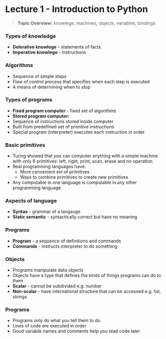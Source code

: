 # Lecture 1 - Introduction to Python

> **Topic Overview:** knowlege, machines, objects, variables, bindings

### Types of knowledge
- **Delerative knowlege** - statements of facts
- **Imperative knowlege** - instructions

### Algorithms
- Sequence of simple steps
- Flow of control process that specifies when each step is executed
- A means of determining when to stop

### Types of programs
- **Fixed program computer** - fixed set of algorithms
- **Stored program computer:**
- Sequence of instructions stored inside computer
- Built from predefined set of primitive instructions
- Special program (interpreter) executes each instruction in order

### Basic primitives
- Turing showed that you can computer anything with a simple machine with only 6 primitives:
left, right, print, scan, erase and no operation
- Real programming languages have:
  - More convenient set of primitives
  - Ways to combine primitives to create new primitives
- Any computable in one language is computable in any other programming language

### Aspects of language
- **Syntax** - grammar of a langauge
- **Static semantic** - syntactically correct but have no meaning

### Programs
- **Program** - a sequence of definitions and commands
- **Commands** - instructs interpreter to do something

### Objects
- Programs manipulate data objects
- Objects have a type that defines the kinds of things programs can do to them
- **Scalar** - cannot be subdivided e.g. number
- **Non-scalar** - have international structure that can be accessed e.g. list, strings

### Programs
- Programs only do what you tell them to do
- Lines of code are executed in order
- Good variable names and comments help you read code later



